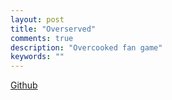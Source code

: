 ```yaml
---
layout: post
title: "Overserved"
comments: true
description: "Overcooked fan game"
keywords: ""
---
```


[Github](https://github.com/Tarkiflettes/Overserved)